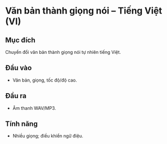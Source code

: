 # Văn bản thành giọng nói – Tiếng Việt (VI)

## Mục đích
Chuyển đổi văn bản thành giọng nói tự nhiên tiếng Việt.

## Đầu vào
- Văn bản, giọng, tốc độ/độ cao.

## Đầu ra
- Âm thanh WAV/MP3.

## Tính năng
- Nhiều giọng; điều khiển ngữ điệu.
